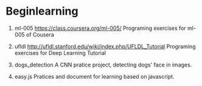 Beginlearning
===============

1. ml-005
    https://class.coursera.org/ml-005/ 
    Programing exercises for ml-005 of Cousera 

2. ufldl
    http://ufldl.stanford.edu/wiki/index.php/UFLDL_Tutorial
    Programing exercises for Deep Learning Tutorial

3. dogs_detection
    A CNN pratice project, detecting dogs' face in images.

4.  easy.js
    Pratices and document for learning based on javascript.

